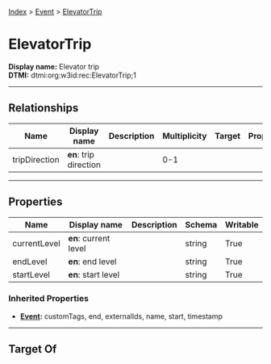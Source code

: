 [Index](../index.md) > [Event](Event.md) > [ElevatorTrip](#)
# ElevatorTrip

**Display name:** Elevator trip<br />
**DTMI:** dtmi:org:w3id:rec:ElevatorTrip;1

---

## Relationships

|Name|Display name|Description|Multiplicity|Target|Properties|Writable|
|-|-|-|-|-|-|-|
|tripDirection|**en**: trip direction||0-1|||True|

---

## Properties

|Name|Display name|Description|Schema|Writable|
|-|-|-|-|-|
|currentLevel|**en**: current level||string|True|
|endLevel|**en**: end level||string|True|
|startLevel|**en**: start level||string|True|
### Inherited Properties
* **[Event](Event.md):** customTags, end, externalIds, name, start, timestamp

---

## Target Of
